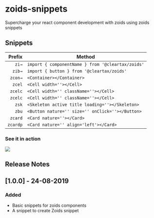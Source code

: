 # zoids-snippets

Supercharge your react component development with zoids using zoids snippets

## Snippets

|  Prefix | Method                                              |
| ------: | --------------------------------------------------- |
|  `zi→`  | `import { componentName } from '@cleartax/zoids'`   |
|  `zib→`  | `import { button } from '@cleartax/zoids'`         |
|  `zcon→`| `<Container></Container>`                           |
|  `zcel` | `<Cell width=''></Cell>`                            |
|  `zcelc`| `<Cell width='' className=''></Cell>`               |
|  `zcelc`| `<Cell width='' className=''></Cell>`               |
|  `zsk`| `<Skeleton active title loading=''></Skeleton>`       |
|  `zbu`| `<Button nature='' size='' onClick=''></Button>`      |
|  `zcard`| `<Card nature=''></Card>`                           |
|  `zcardp`| `<Card nature='' align='left'></Card>`             |

### See it in action

![](https://assets1.cleartax-cdn.com/cleargst-frontend/misc/1566637441_zoid-snippets.gif)

## Release Notes

## [1.0.0] - 24-08-2019

### Added

- Basic snippets for zoids components
- A snippet to create Zoids snippet
